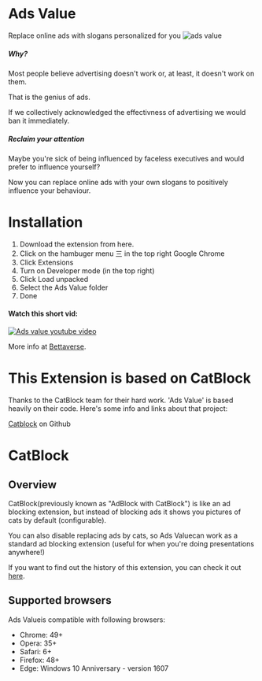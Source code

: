 # Ads Value
Replace online ads with slogans personalized for you
![ads value](https://www.bettaverse.xyz/_next/image?url=%2F_next%2Fstatic%2Fmedia%2Fadsvalue1.eac99e4c.jpg&w=1920&q=75)

##### Why?

Most people believe advertising doesn't work or, at least, it doesn't work on them.

That is the genius of ads.

If we collectively acknowledged the effectivness of advertising we would ban it immediately.

##### Reclaim your attention

Maybe you're sick of being influenced by faceless executives and would prefer to influence yourself?

Now you can replace online ads with your own slogans to positively influence your behaviour.


# Installation

1. Download the extension from here.
2. Click on the hambuger menu 三 in the top right Google Chrome
3. Click Extensions
4. Turn on Developer mode (in the top right)
5. Click Load unpacked
6. Select the Ads Value folder
7. Done

#### Watch this short vid:
[![Ads value youtube video](https://img.youtube.com/vi/Hu8LUbTmBtM/0.jpg)](https://www.youtube.com/watch?v=Hu8LUbTmBtM)


More info at [Bettaverse](https://bettaverse.xyz/adsvalue).

# This Extension is based on CatBlock

Thanks to the CatBlock team for their hard work. 'Ads Value' is based heavily on their code.
Here's some info and links about that project:

[Catblock](https://github.com/CatBlock/catblock) on Github

# CatBlock

## Overview

CatBlock(previously known as "AdBlock with CatBlock") is like an ad blocking extension, but instead of blocking ads it shows you pictures of cats by default (configurable).

You can also disable replacing ads by cats, so Ads Valuecan work as a standard ad blocking extension (useful for when you're doing presentations anywhere!)

If you want to find out the history of this extension, you can check it out [here](https://github.com/CatBlock/catblock/wiki/History).



## Supported browsers

Ads Valueis compatible with following browsers:

- Chrome: 49+
- Opera: 35+
- Safari: 6+
- Firefox: 48+
- Edge: Windows 10 Anniversary - version 1607



